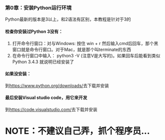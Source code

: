 ### 第0章：安装Python运行环境

Python最新的版本是3以上，和2语法有区别，本教程是针对于3的

#### 检查你安装过Python 3没有：

1. 打开命令行窗口：对与Windows: 按住 win + r 然后输入cmd后回车，那个黑窗口就是命令行窗口。对于Mac，就是那个叫terminate的东西
2. 在命令行窗口中输入： python3 -V (注意V是大写的)。如果回车后能看到类似 Python 3.4.3 就说明已经安装了

#### 如果没安装：
到<https://www.python.org/downloads/>去下载并安装

#### 最后安装Visual studio code，用它来开发
到<https://code.visualstudio.com/>去下载并安装

# NOTE：不建议自己弄，抓个程序员...